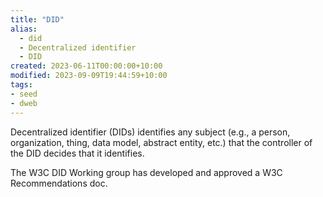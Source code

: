 ```yaml
---
title: "DID"
alias:
  - did
  - Decentralized identifier
  - DID
created: 2023-06-11T00:00:00+10:00
modified: 2023-09-09T19:44:59+10:00
tags:
- seed
- dweb
---
```


Decentralized identifier (DIDs) identifies any subject (e.g., a person, organization, thing, data model, abstract entity, etc.) that the controller of the DID decides that it identifies.

The W3C DID Working group has developed and approved a W3C Recommendations doc.

